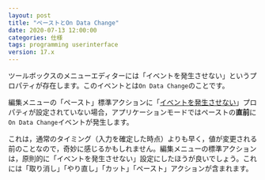 ```yaml
---
layout: post
title: "ペーストとOn Data Change"
date: 2020-07-13 12:00:00
categories: 仕様
tags: programming userinterface
version: 17.x
---
```


ツールボックスのメニューエディターには「イベントを発生させない」というプロパティが存在します。このイベントとは``On Data Change``のことです。

編集メニューの「ペースト」標準アクションに「[イベントを発生させない](https://doc.4d.com/4Dv14/4D/14.4/Specifying-the-action-of-a-menu.300-2604070.ja.html)」プロパティが設定されていない場合，アプリケーションモードではペーストの**直前**に``On Data Change``イベントが発生します。

これは，通常のタイミング（入力を確定した時点）よりも早く，値が変更される前のことなので，奇妙に感じるかもしれません。編集メニューの標準アクションは，原則的に「イベントを発生させない」設定にしたほうが良いでしょう。これには「取り消し」「やり直し」「カット」「ペースト」アクションが含まれます。
